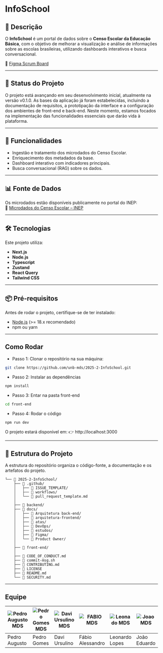 # InfoSchool

## 📌 Descrição
O **InfoSchool** é um portal de dados sobre o **Censo Escolar da Educação Básica**, com o objetivo de melhorar a visualização e análise de informações sobre as escolas brasileiras, utilizando dashboards interativos e busca conversacional.  





🔗 [Figma Scrum Board](https://www.figma.com/board/feNX4bnc1LbmuZ9Rp4j8QI/Template-MDS---group-11?node-id=0-1&t=wxkIsswMZSsrid6d-1)  

---

## 🚧 Status do Projeto

O projeto está avançando em seu desenvolvimento inicial, atualmente na versão v0.1.0. As bases da aplicação já foram estabelecidas, incluindo a documentação de requisitos, a prototipação da interface e a configuração dos ambientes de front-end e back-end. Neste momento, estamos focados na implementação das funcionalidades essenciais que darão vida à plataforma.


---

## 🚀 Funcionalidades
- Ingestão e tratamento dos microdados do Censo Escolar.  
- Enriquecimento dos metadados da base.  
- Dashboard interativo com indicadores principais.  
- Busca conversacional (RAG) sobre os dados.  

---

## 📊 Fonte de Dados
Os microdados estão disponíveis publicamente no portal do INEP:  
🔗 [Microdados do Censo Escolar – INEP](https://www.gov.br/inep/pt-br/acesso-a-informacao/dados-abertos/microdados/censo-escolar)  

---

## 🛠 Tecnologias
Este projeto utiliza:  
- **Next.js**  
- **Node.js**  
- **Typescript**  
- **Zustand**  
- **React Query**  
- **Tailwind CSS**  

---

## 📦 Pré-requisitos
Antes de rodar o projeto, certifique-se de ter instalado:  
- [Node.js](https://nodejs.org/) (>= 18.x recomendado)  
- npm ou yarn  

---
## Como Rodar
- Passo 1:
Clonar o repositório na sua máquina:
```bash
git clone https://github.com/unb-mds/2025-2-InfoSchool.git
```
- Passo 2:
Instalar as dependências
```bash
npm install
```
- Passo 3:
Entar na pasta front-end
```bash
cd front-end
```
- Passo 4:
Rodar o código

```bash
npm run dev

```
O projeto estará disponível em:
👉 http://localhost:3000


 
 ---

 ## 📁 Estrutura do Projeto
A estrutura do repositório organiza o código-fonte, a documentação e os artefatos do projeto.
```
└── 📂 2025-2-InfoSchool/
    ├── 📂 .github/
    │   ├── 📂 ISSUE_TEMPLATE/
    │   ├── 📂 workflows/
    │   └── 📄 pull_request_template.md
    │
    ├── 📂 backend/
    ├── 📂 docs/
    │   ├── 📂 Arquitetura back-end/
    │   ├── 📂 arquitetura-frontend/
    │   ├── 📂 atas/
    │   ├── 📂 DevOps/
    │   ├── 📂 estudos/
    │   ├── 📂 Figma/
    │   └── 📂 Product Owner/
    │
    ├── 📂 front-end/
    │
    ├── 📄 CODE_OF_CONDUCT.md
    ├── 📄 commit-msg.sh
    ├── 📄 CONTRIBUTING.md
    ├── 📄 LICENSE
    ├── 📄 README.md
    └── 📄 SECURITY.md
```
---

## Equipe
| ![Pedro Augusto MDS](https://github.com/user-attachments/assets/568ffcc4-da96-4310-b200-8921f9495a2c) | ![Pedro Gomes MDS](https://github.com/user-attachments/assets/0eac3c37-1d5b-446f-bb48-52a893d2a8ac) | ![Davi Ursulino MDS](https://github.com/user-attachments/assets/ff7ad902-4640-446f-84cf-a2f5d214fbc2) | ![FABIO MDS](https://github.com/user-attachments/assets/9c69cbe5-14f5-4148-b8ee-8bfc958c4071) | ![Leonado MDS](https://github.com/user-attachments/assets/3206604a-bc82-4ac4-84a8-026909c91714) | ![Joao MDS](https://github.com/user-attachments/assets/482c0304-2789-495c-8132-e22c59c691cd) |
|----------|----------|----------|----------|----------|----------|
| Pedro Augusto   | Pedro Gomes   | Davi Ursulino   | Fábio Alessandro   | Leonardo Lopes  | João Eduardo   |


